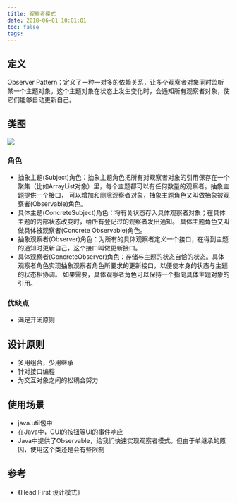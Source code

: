 ```yaml
---
title: 观察者模式
date: 2018-06-01 10:01:01
toc: false
tags: 
---
```



## 定义

Observer Pattern：定义了一种一对多的依赖关系，让多个观察者对象同时监听某一个主题对象。这个主题对象在状态上发生变化时，会通知所有观察者对象，使它们能够自动更新自己。

## 类图

![](./1.png)

### 角色

- 抽象主题(Subject)角色：抽象主题角色把所有对观察者对象的引用保存在一个聚集（比如ArrayList对象）里，每个主题都可以有任何数量的观察者。抽象主题提供一个接口，
  可以增加和删除观察者对象，抽象主题角色又叫做抽象被观察者(Observable)角色。
- 具体主题(ConcreteSubject)角色：将有关状态存入具体观察者对象；在具体主题的内部状态改变时，给所有登记过的观察者发出通知。
  具体主题角色又叫做具体被观察者(Concrete Observable)角色。
- 抽象观察者(Observer)角色：为所有的具体观察者定义一个接口，在得到主题的通知时更新自己，这个接口叫做更新接口。
- 具体观察者(ConcreteObserver)角色：存储与主题的状态自恰的状态。具体观察者角色实现抽象观察者角色所要求的更新接口，以便使本身的状态与主题的状态相协调。
  如果需要，具体观察者角色可以保持一个指向具体主题对象的引用。

### 优缺点

- 满足开闭原则

## 设计原则

- 多用组合，少用继承
- 针对接口编程
- 为交互对象之间的松耦合努力

## 使用场景

- java.util包中
- 在Java中，GUI的按钮等UI的事件响应
- Java中提供了Observable，给我们快速实现观察者模式。但由于单继承的原因，使用这个类还是会有些限制




## 参考

- 《Head First 设计模式》
